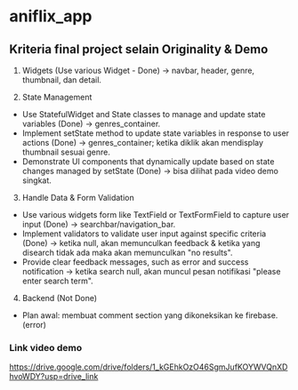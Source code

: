 # aniflix_app

## Kriteria final project selain Originality & Demo
1. Widgets (Use various Widget - Done)
-> navbar, header, genre, thumbnail, dan detail.

2. State Management
- Use StatefulWidget and State classes to manage and update state variables (Done) -> genres_container.
- Implement setState method to update state variables in response to user actions (Done) -> genres_container; ketika diklik akan mendisplay thumbnail sesuai genre.
- Demonstrate UI components that dynamically update based on state changes managed by setState (Done) -> bisa dilihat pada video demo singkat.

3. Handle Data & Form Validation
- Use various widgets form like TextField or TextFormField to capture user input (Done) -> searchbar/navigation_bar.
- Implement validators to validate user input against specific criteria (Done) -> ketika null, akan memunculkan feedback & ketika yang disearch tidak ada maka akan memunculkan "no results".
- Provide clear feedback messages, such as error and success notification -> ketika search null, akan muncul pesan notifikasi "please enter search term".

4. Backend (Not Done)
- Plan awal: membuat comment section yang dikoneksikan ke firebase. (error)

### Link video demo
https://drive.google.com/drive/folders/1_kGEhkOzO46SgmJufKOYWVQnXDhvoWDY?usp=drive_link
